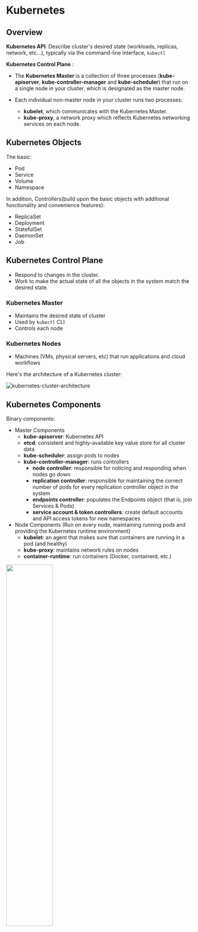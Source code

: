 # Kubernetes

## Overview

**Kubernetes API**: Describe cluster's desired state (workloads, replicas, network, etc...), typically via the command-line interface, `kubectl`

**Kubernetes Control Plane** :

- The **Kubernetes Master** is a collection of three processes (**kube-apiserver**, **kube-controller-manager** and **kube-scheduler**) that run on a single node in your cluster, which is designated as the master node.

- Each individual non-master node in your cluster runs two processes:
  - **kubelet**, which communicates with the Kubernetes Master.
  - **kube-proxy**, a network proxy which reflects Kubernetes networking services on each node.

## Kubernetes Objects

The basic:

- Pod
- Service
- Volume
- Namespace

In addition, Controllers(build upon the basic objects with additional functionality and convenience features):

- ReplicaSet
- Deployment
- StatefulSet
- DaemonSet
- Job

## Kubernetes Control Plane

- Respond to changes in the cluster.
- Work to make the actual state of all the objects in the system match the desired state.

### Kubernetes Master

- Maintains the desired state of cluster
- Used by `kubectl` CLI
- Controls each node

### Kubernetes Nodes

- Machines (VMs, physical servers, etc) that run applications and cloud workflows

Here's the architecture of a Kubernetes cluster:

![kubernetes-cluster-architecture](https://d33wubrfki0l68.cloudfront.net/e298a92e2454520dddefc3b4df28ad68f9b91c6f/70d52/images/docs/pre-ccm-arch.png)

## Kubernetes Components

Binary components:

- Master Components
  - **kube-apiserver**: Kubernetes API
  - **etcd**: consistent and highly-available key value store for all cluster data
  - **kube-scheduler**: assign pods to nodes
  - **kube-controller-manager**: runs controllers
    - **node controller**: responsible for noticing and responding when nodes go down
    - **replication controller**: responsible for maintaining the correct number of pods for every replication controller object in the system
    - **endpoints controller**: populates the Endpoints object (that is, join Services & Pods)
    - **service account & token controllers**: create default accounts and API access tokens for new namespaces
- Node Components (Run on every node, maintaining running pods and providing the Kubernetes runtime environment)
  - **kubelet**: an agent that makes sure that containers are running in a pod (and healthy)
  - **kube-proxy**: maintains network rules on nodes
  - **container-runtime**: run containers (Docker, containerd, etc.)
<img src="https://d33wubrfki0l68.cloudfront.net/5cb72d407cbe2755e581b6de757e0d81760d5b86/a9df9/docs/tutorials/kubernetes-basics/public/images/module_03_nodes.svg"  width=50% height=50%>
